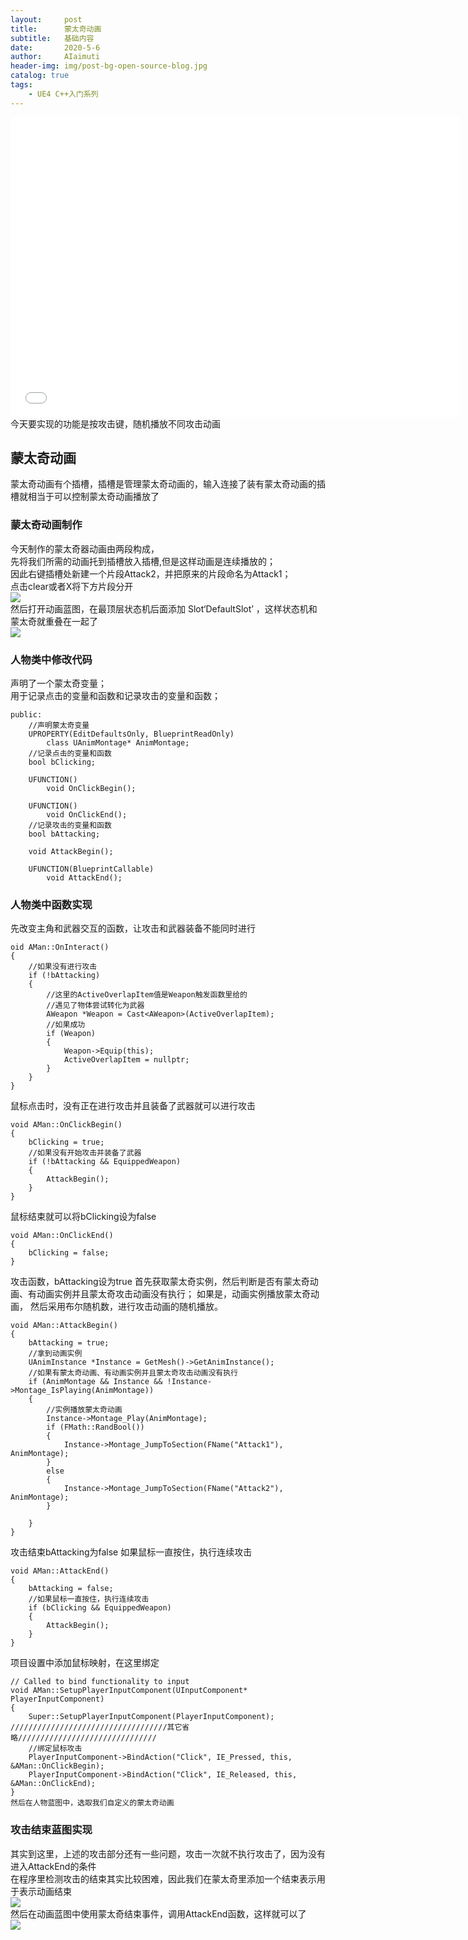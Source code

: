 ```yaml
---
layout:     post
title:      蒙太奇动画
subtitle:   基础内容
date:       2020-5-6
author:     AIaimuti
header-img: img/post-bg-open-source-blog.jpg
catalog: true
tags:
    - UE4 C++入门系列
---
```


<iframe src="//player.bilibili.com/player.html?aid=540566111&bvid=BV1Ci4y1x7Rv&cid=187934977&page=1" width="720" height="480" scrolling="no" border="0" frameborder="no" framespacing="0" allowfullscreen="true"> </iframe>
今天要实现的功能是按攻击键，随机播放不同攻击动画

## 蒙太奇动画
蒙太奇动画有个插槽，插槽是管理蒙太奇动画的，输入连接了装有蒙太奇动画的插槽就相当于可以控制蒙太奇动画播放了

### 蒙太奇动画制作
今天制作的蒙太奇器动画由两段构成，<br>
先将我们所需的动画托到插槽放入插槽,但是这样动画是连续播放的；<br>
因此右键插槽处新建一个片段Attack2，并把原来的片段命名为Attack1；<br>
点击clear或者X将下方片段分开<br>
![](https://github.com/AIaimuti/aiaimuti.github.io/blob/master/img/UE4/UE4_C++/Montage_1.png?raw=true)<br>
然后打开动画蓝图，在最顶层状态机后面添加 Slot‘DefaultSlot’ ，这样状态机和蒙太奇就重叠在一起了<br>
![](https://github.com/AIaimuti/aiaimuti.github.io/blob/master/img/UE4/UE4_C++/Montage_2.png?raw=true)<br>

### 人物类中修改代码
声明了一个蒙太奇变量；<br>
用于记录点击的变量和函数和记录攻击的变量和函数；
```
public:
	//声明蒙太奇变量
	UPROPERTY(EditDefaultsOnly, BlueprintReadOnly)
		class UAnimMontage* AnimMontage;
	//记录点击的变量和函数
	bool bClicking;

	UFUNCTION()
		void OnClickBegin();

	UFUNCTION()
		void OnClickEnd();
	//记录攻击的变量和函数
	bool bAttacking;

	void AttackBegin();

	UFUNCTION(BlueprintCallable)
		void AttackEnd();
```
### 人物类中函数实现
先改变主角和武器交互的函数，让攻击和武器装备不能同时进行
```
oid AMan::OnInteract()
{
	//如果没有进行攻击
	if (!bAttacking)
	{
		//这里的ActiveOverlapItem值是Weapon触发函数里给的
		//遇见了物体尝试转化为武器
		AWeapon *Weapon = Cast<AWeapon>(ActiveOverlapItem);
		//如果成功
		if (Weapon)
		{
			Weapon->Equip(this);
			ActiveOverlapItem = nullptr;
		}
	}
}
```
鼠标点击时，没有正在进行攻击并且装备了武器就可以进行攻击
```
void AMan::OnClickBegin()
{
	bClicking = true;	
	//如果没有开始攻击并装备了武器
	if (!bAttacking && EquippedWeapon)
	{
		AttackBegin();
	}
}
```
鼠标结束就可以将bClicking设为false
```
void AMan::OnClickEnd()
{
	bClicking = false;
}
```
攻击函数，bAttacking设为true
首先获取蒙太奇实例，然后判断是否有蒙太奇动画、有动画实例并且蒙太奇攻击动画没有执行；
如果是，动画实例播放蒙太奇动画，
然后采用布尔随机数，进行攻击动画的随机播放。
```
void AMan::AttackBegin()
{
	bAttacking = true;
	//拿到动画实例
	UAnimInstance *Instance = GetMesh()->GetAnimInstance();
	//如果有蒙太奇动画、有动画实例并且蒙太奇攻击动画没有执行
	if (AnimMontage && Instance && !Instance->Montage_IsPlaying(AnimMontage))
	{
		//实例播放蒙太奇动画
		Instance->Montage_Play(AnimMontage);
		if (FMath::RandBool())
		{
			Instance->Montage_JumpToSection(FName("Attack1"), AnimMontage);
		}
		else
		{
			Instance->Montage_JumpToSection(FName("Attack2"), AnimMontage);
		}
		
	}
}
```
攻击结束bAttacking为false
如果鼠标一直按住，执行连续攻击
```
void AMan::AttackEnd()
{
	bAttacking = false;
	//如果鼠标一直按住，执行连续攻击
	if (bClicking && EquippedWeapon)
	{
		AttackBegin();
	}
}
```
项目设置中添加鼠标映射，在这里绑定
```
// Called to bind functionality to input
void AMan::SetupPlayerInputComponent(UInputComponent* PlayerInputComponent)
{
	Super::SetupPlayerInputComponent(PlayerInputComponent);
///////////////////////////////////其它省略///////////////////////////////
	//绑定鼠标攻击
	PlayerInputComponent->BindAction("Click", IE_Pressed, this, &AMan::OnClickBegin);
	PlayerInputComponent->BindAction("Click", IE_Released, this, &AMan::OnClickEnd);
}
然后在人物蓝图中，选取我们自定义的蒙太奇动画
```
### 攻击结束蓝图实现
其实到这里，上述的攻击部分还有一些问题，攻击一次就不执行攻击了，因为没有进入AttackEnd的条件<br>
在程序里检测攻击的结束其实比较困难，因此我们在蒙太奇里添加一个结束表示用于表示动画结束<br>
![](https://github.com/AIaimuti/aiaimuti.github.io/blob/master/img/UE4/UE4_C++/Montage_3.png?raw=true)<br>
然后在动画蓝图中使用蒙太奇结束事件，调用AttackEnd函数，这样就可以了<br>
![](https://github.com/AIaimuti/aiaimuti.github.io/blob/master/img/UE4/UE4_C++/Montage_3.png?raw=true)

